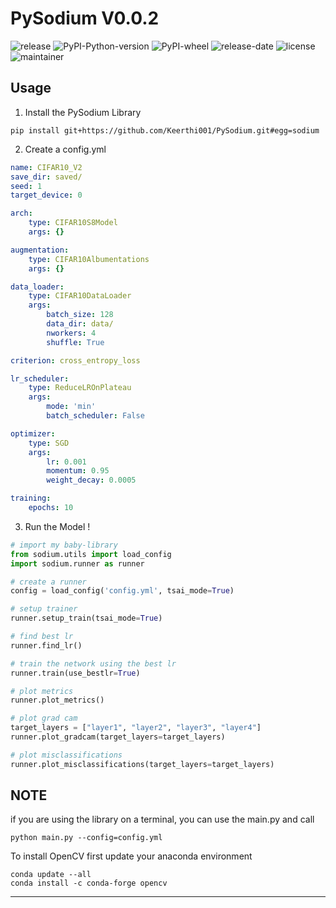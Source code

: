 # PySodium V0.0.2

![release](https://img.shields.io/github/v/release/Keerthi001/PySodium?include_prereleases)
![PyPI-Python-version](https://img.shields.io/pypi/pyversions/py-sodium)
![PyPI-wheel](https://img.shields.io/pypi/wheel/py-sodium)
![release-date](https://img.shields.io/github/release-date-pre/Keerthi001/PySodium)
![license](https://img.shields.io/github/license/Keerthi001/pysodium)
![maintainer](https://img.shields.io/badge/maintainer-shadowleaf-blue)

## Usage

1. Install the PySodium Library

`pip install git+https://github.com/Keerthi001/PySodium.git#egg=sodium`

2. Create a config.yml

```yaml
name: CIFAR10_V2
save_dir: saved/
seed: 1
target_device: 0

arch:
    type: CIFAR10S8Model
    args: {}

augmentation:
    type: CIFAR10Albumentations
    args: {}

data_loader:
    type: CIFAR10DataLoader
    args:
        batch_size: 128
        data_dir: data/
        nworkers: 4
        shuffle: True

criterion: cross_entropy_loss

lr_scheduler:
    type: ReduceLROnPlateau
    args:
        mode: 'min'
        batch_scheduler: False

optimizer:
    type: SGD
    args:
        lr: 0.001
        momentum: 0.95
        weight_decay: 0.0005

training:
    epochs: 10
```

3. Run the Model !

```python
# import my baby-library
from sodium.utils import load_config
import sodium.runner as runner

# create a runner
config = load_config('config.yml', tsai_mode=True)

# setup trainer
runner.setup_train(tsai_mode=True)

# find best lr
runner.find_lr()

# train the network using the best lr
runner.train(use_bestlr=True)

# plot metrics
runner.plot_metrics()

# plot grad cam
target_layers = ["layer1", "layer2", "layer3", "layer4"]
runner.plot_gradcam(target_layers=target_layers)

# plot misclassifications
runner.plot_misclassifications(target_layers=target_layers)
```

## NOTE

if you are using the library on a terminal, you can use the main.py and call

`python main.py --config=config.yml`

To install OpenCV first update your anaconda environment

```
conda update --all
conda install -c conda-forge opencv
```


---


